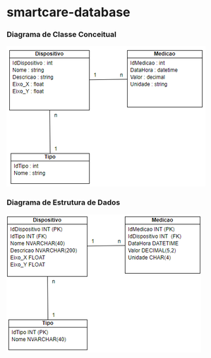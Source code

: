# smartcare-database

### Diagrama de Classe Conceitual
![DCC](/diagramas/DCC.png)

### Diagrama de Estrutura de Dados
![DED](/diagramas/DED.png)
